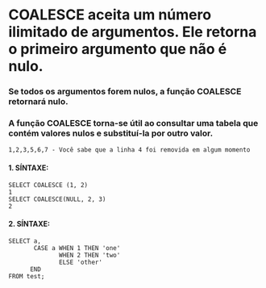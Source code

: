 # COALESCE aceita um número ilimitado de argumentos. Ele retorna o primeiro argumento que não é nulo.
### Se todos os argumentos forem nulos, a função COALESCE retornará nulo.
### A função COALESCE torna-se útil ao consultar uma tabela que contém valores nulos e substituí-la por outro valor.
````
1,2,3,5,6,7 - Você sabe que a linha 4 foi removida em algum momento
````
#### 1. SÍNTAXE:
````
SELECT COALESCE (1, 2)
1
SELECT COALESCE(NULL, 2, 3)
2 
````
#### 2. SÍNTAXE:
````
SELECT a,
       CASE a WHEN 1 THEN 'one'
              WHEN 2 THEN 'two'
              ELSE 'other'
      END
FROM test;
````
